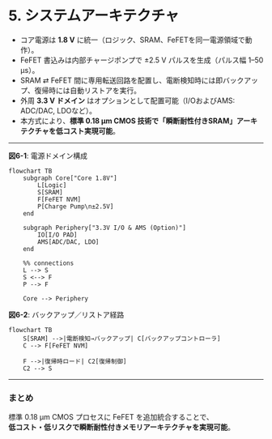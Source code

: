 # 5. システムアーキテクチャ

- コア電源は **1.8 V** に統一（ロジック、SRAM、FeFETを同一電源領域で動作）。  
- FeFET 書込みは内部チャージポンプで ±2.5 V パルスを生成（パルス幅 1–50 µs）。  
- SRAM ⇄ FeFET 間に専用転送回路を配置し、電断検知時には即バックアップ、復帰時には自動リストアを実行。  
- 外周 **3.3 V ドメイン** はオプションとして配置可能（I/OおよびAMS: ADC/DAC, LDOなど）。  
- 本方式により、**標準 0.18 µm CMOS 技術で「瞬断耐性付きSRAM」アーキテクチャを低コスト実現可能**。

---

**図6-1**: 電源ドメイン構成

```mermaid
flowchart TB
    subgraph Core["Core 1.8V"]
        L[Logic]
        S[SRAM]
        F[FeFET NVM]
        P[Charge Pump\n±2.5V]
    end

    subgraph Periphery["3.3V I/O & AMS (Option)"]
        IO[I/O PAD]
        AMS[ADC/DAC, LDO]
    end

    %% connections
    L --> S
    S <--> F
    P --> F

    Core --> Periphery
```

**図6-2**: バックアップ／リストア経路

```mermaid
flowchart TB
    S[SRAM] -->|電断検知→バックアップ| C[バックアップコントローラ]
    C --> F[FeFET NVM]

    F -->|復帰時ロード| C2[復帰制御]
    C2 --> S
```

---

### まとめ
標準 0.18 µm CMOS プロセスに FeFET を追加統合することで、  
**低コスト・低リスクで瞬断耐性付きメモリアーキテクチャを実現可能**。
